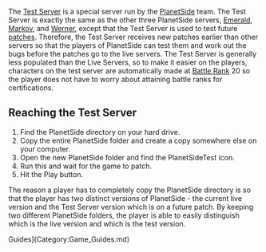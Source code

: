 The [Test Server](Test_Server.md) is a special server run by the
[PlanetSide](../../PlanetSide.md) team. The Test Server is exactly the same as the
other three PlanetSide servers, [Emerald](Emerald.md), [Markov](Markov.md), and
[Werner](Werner.md), except that the Test Server is used to test future
[patches](../../terminology/Patch.md). Therefore, the Test Server receives new
patches earlier than other servers so that the players of PlanetSide can test
them and work out the bugs before the patches go to the live servers. The Test
Server is generally less populated than the Live Servers, so to make it easier
on the players, characters on the test server are automatically made at
[Battle Rank](../../terminology/Battle_Rank.md) 20 so the player does not have to
worry about attaining battle ranks for certifications.

## Reaching the Test Server

1. Find the PlanetSide directory on your hard drive.
2. Copy the entire PlanetSide folder and create a copy somewhere else on your
   computer.
3. Open the new PlanetSide folder and find the PlanetSideTest icon.
4. Run this and wait for the game to patch.
5. Hit the Play button.

The reason a player has to completely copy the PlanetSide directory is so that
the player has two distinct versions of PlanetSide - the current live version
and the Test Server version which is on a future patch. By keeping two different
PlanetSide folders, the player is able to easily distinguish which is the live
version and which is the test version.

Guides](Category:Game_Guides.md)
